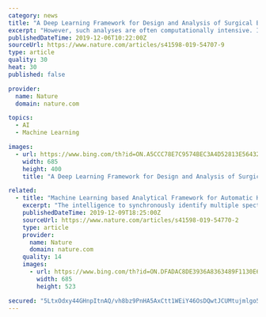 ```yaml
---
category: news
title: "A Deep Learning Framework for Design and Analysis of Surgical Bioprosthetic Heart Valves"
excerpt: "However, such analyses are often computationally intensive. In this work, we introduce the concept of deep learning (DL) based finite element analysis (DLFEA) to learn the deformation biomechanics of bioprosthetic aortic valves directly from simulations. The proposed DL framework can eliminate the time-consuming biomechanics simulations ..."
publishedDateTime: 2019-12-06T10:22:00Z
sourceUrl: https://www.nature.com/articles/s41598-019-54707-9
type: article
quality: 30
heat: 30
published: false

provider:
  name: Nature
  domain: nature.com

topics:
  - AI
  - Machine Learning

images:
  - url: https://www.bing.com/th?id=ON.A5CCC78E7C9574BEC3A4D52813E56432
    width: 685
    height: 400
    title: "A Deep Learning Framework for Design and Analysis of Surgical Bioprosthetic Heart Valves"

related:
  - title: "Machine Learning based Analytical Framework for Automatic Hyperspectral Raman Analysis of Lithium-ion Battery Electrodes"
    excerpt: "The intelligence to synchronously identify multiple spectral signatures in a lithium-ion battery electrode (LIB) would facilitate the usage of analytical technique for inline quality control and product development. Here, we present an analytical framework (AF) to automatically identify the existing spectral signatures in the hyperspectral ..."
    publishedDateTime: 2019-12-09T18:25:00Z
    sourceUrl: https://www.nature.com/articles/s41598-019-54770-2
    type: article
    provider:
      name: Nature
      domain: nature.com
    quality: 14
    images:
      - url: https://www.bing.com/th?id=ON.DFADAC8DE3936A8363489F1130E6A161
        width: 685
        height: 523

secured: "5LtxOdxy44GHnpItnAQ/vh8bz9PnHA5AxCtt1WEiY46OsDQwtJCUMtujmlgo5aUH9rDLXdXKrmgvObwUFleDWybGjBZYBI3nitVfLKrRVCA6l+JLvjfCt3eeTAMd/a52CusMSPJdDxH5+kXaz/GfJAwE8F2StPTFkVJvlqFVLiY43KG73BOI2RSM7fKB9ZKfPaVvePoPp9K+L91DqkKZWvDbCEsEn+NlGJVCZXeqYVtDXIIuCl4+8fuLuTdW0UrMHZ04MBfNOwx63gNWKC37aw==;zZZH32a+/bPqY4KEdQFhjQ=="
---
```



